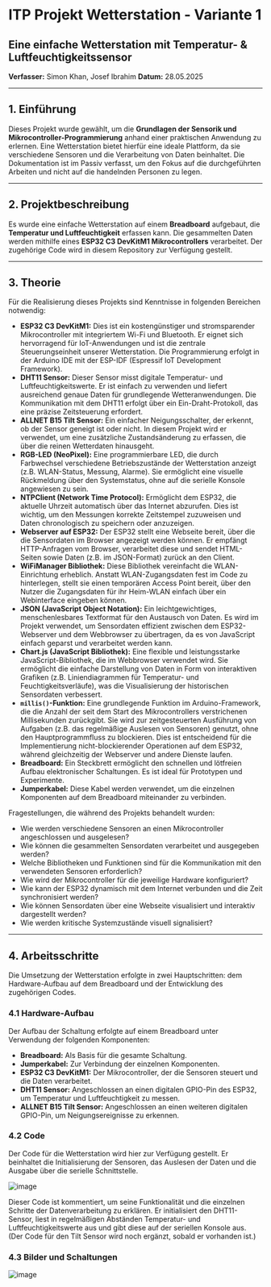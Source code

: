 # ITP Projekt Wetterstation - Variante 1

## Eine einfache Wetterstation mit Temperatur- & Luftfeuchtigkeitssensor

**Verfasser:** Simon Khan, Josef Ibrahim
**Datum:** 28.05.2025

---

## 1. Einführung

Dieses Projekt wurde gewählt, um die **Grundlagen der Sensorik und Mikrocontroller-Programmierung** anhand einer praktischen Anwendung zu erlernen. Eine Wetterstation bietet hierfür eine ideale Plattform, da sie verschiedene Sensoren und die Verarbeitung von Daten beinhaltet. Die Dokumentation ist im Passiv verfasst, um den Fokus auf die durchgeführten Arbeiten und nicht auf die handelnden Personen zu legen.

---

## 2. Projektbeschreibung

Es wurde eine einfache Wetterstation auf einem **Breadboard** aufgebaut, die **Temperatur und Luftfeuchtigkeit** erfassen kann. Die gesammelten Daten werden mithilfe eines **ESP32 C3 DevKitM1 Mikrocontrollers** verarbeitet. Der zugehörige Code wird in diesem Repository zur Verfügung gestellt.

---

## 3. Theorie

Für die Realisierung dieses Projekts sind Kenntnisse in folgenden Bereichen notwendig:

* **ESP32 C3 DevKitM1:** Dies ist ein kostengünstiger und stromsparender Mikrocontroller mit integriertem Wi-Fi und Bluetooth. Er eignet sich hervorragend für IoT-Anwendungen und ist die zentrale Steuerungseinheit unserer Wetterstation. Die Programmierung erfolgt in der Arduino IDE mit der ESP-IDF (Espressif IoT Development Framework).
* **DHT11 Sensor:** Dieser Sensor misst digitale Temperatur- und Luftfeuchtigkeitswerte. Er ist einfach zu verwenden und liefert ausreichend genaue Daten für grundlegende Wetteranwendungen. Die Kommunikation mit dem DHT11 erfolgt über ein Ein-Draht-Protokoll, das eine präzise Zeitsteuerung erfordert.
* **ALLNET B15 Tilt Sensor:** Ein einfacher Neigungsschalter, der erkennt, ob der Sensor geneigt ist oder nicht. In diesem Projekt wird er verwendet, um eine zusätzliche Zustandsänderung zu erfassen, die über die reinen Wetterdaten hinausgeht.
* **RGB-LED (NeoPixel):** Eine programmierbare LED, die durch Farbwechsel verschiedene Betriebszustände der Wetterstation anzeigt (z.B. WLAN-Status, Messung, Alarme). Sie ermöglicht eine visuelle Rückmeldung über den Systemstatus, ohne auf die serielle Konsole angewiesen zu sein.
* **NTPClient (Network Time Protocol):** Ermöglicht dem ESP32, die aktuelle Uhrzeit automatisch über das Internet abzurufen. Dies ist wichtig, um den Messungen korrekte Zeitstempel zuzuweisen und Daten chronologisch zu speichern oder anzuzeigen.
* **Webserver auf ESP32:** Der ESP32 stellt eine Webseite bereit, über die die Sensordaten im Browser angezeigt werden können. Er empfängt HTTP-Anfragen vom Browser, verarbeitet diese und sendet HTML-Seiten sowie Daten (z.B. im JSON-Format) zurück an den Client.
* **WiFiManager Bibliothek:** Diese Bibliothek vereinfacht die WLAN-Einrichtung erheblich. Anstatt WLAN-Zugangsdaten fest im Code zu hinterlegen, stellt sie einen temporären Access Point bereit, über den Nutzer die Zugangsdaten für ihr Heim-WLAN einfach über ein Webinterface eingeben können.
* **JSON (JavaScript Object Notation):** Ein leichtgewichtiges, menschenlesbares Textformat für den Austausch von Daten. Es wird im Projekt verwendet, um Sensordaten effizient zwischen dem ESP32-Webserver und dem Webbrowser zu übertragen, da es von JavaScript einfach geparst und verarbeitet werden kann.
* **Chart.js (JavaScript Bibliothek):** Eine flexible und leistungsstarke JavaScript-Bibliothek, die im Webbrowser verwendet wird. Sie ermöglicht die einfache Darstellung von Daten in Form von interaktiven Grafiken (z.B. Liniendiagrammen für Temperatur- und Feuchtigkeitsverläufe), was die Visualisierung der historischen Sensordaten verbessert.
* **`millis()`-Funktion:** Eine grundlegende Funktion im Arduino-Framework, die die Anzahl der seit dem Start des Mikrocontrollers verstrichenen Millisekunden zurückgibt. Sie wird zur zeitgesteuerten Ausführung von Aufgaben (z.B. das regelmäßige Auslesen von Sensoren) genutzt, ohne den Hauptprogrammfluss zu blockieren. Dies ist entscheidend für die Implementierung nicht-blockierender Operationen auf dem ESP32, während gleichzeitig der Webserver und andere Dienste laufen.
* **Breadboard:** Ein Steckbrett ermöglicht den schnellen und lötfreien Aufbau elektronischer Schaltungen. Es ist ideal für Prototypen und Experimente.
* **Jumperkabel:** Diese Kabel werden verwendet, um die einzelnen Komponenten auf dem Breadboard miteinander zu verbinden.

Fragestellungen, die während des Projekts behandelt wurden:
* Wie werden verschiedene Sensoren an einen Mikrocontroller angeschlossen und ausgelesen?
* Wie können die gesammelten Sensordaten verarbeitet und ausgegeben werden?
* Welche Bibliotheken und Funktionen sind für die Kommunikation mit den verwendeten Sensoren erforderlich?
* Wie wird der Mikrocontroller für die jeweilige Hardware konfiguriert?
* Wie kann der ESP32 dynamisch mit dem Internet verbunden und die Zeit synchronisiert werden?
* Wie können Sensordaten über eine Webseite visualisiert und interaktiv dargestellt werden?
* Wie werden kritische Systemzustände visuell signalisiert?

---

## 4. Arbeitsschritte

Die Umsetzung der Wetterstation erfolgte in zwei Hauptschritten: dem Hardware-Aufbau auf dem Breadboard und der Entwicklung des zugehörigen Codes.

### 4.1 Hardware-Aufbau

Der Aufbau der Schaltung erfolgte auf einem Breadboard unter Verwendung der folgenden Komponenten:

* **Breadboard:** Als Basis für die gesamte Schaltung.
* **Jumperkabel:** Zur Verbindung der einzelnen Komponenten.
* **ESP32 C3 DevKitM1:** Der Mikrocontroller, der die Sensoren steuert und die Daten verarbeitet.
* **DHT11 Sensor:** Angeschlossen an einen digitalen GPIO-Pin des ESP32, um Temperatur und Luftfeuchtigkeit zu messen.
* **ALLNET B15 Tilt Sensor:** Angeschlossen an einen weiteren digitalen GPIO-Pin, um Neigungsereignisse zu erkennen.

### 4.2 Code

Der Code für die Wetterstation wird hier zur Verfügung gestellt. Er beinhaltet die Initialisierung der Sensoren, das Auslesen der Daten und die Ausgabe über die serielle Schnittstelle.

![image](https://github.com/user-attachments/assets/32523bee-99ec-4c4d-9679-cdb1468639a7)

Dieser Code ist kommentiert, um seine Funktionalität und die einzelnen Schritte der Datenverarbeitung zu erklären. Er initialisiert den DHT11-Sensor, liest in regelmäßigen Abständen Temperatur- und Luftfeuchtigkeitswerte aus und gibt diese auf der seriellen Konsole aus. (Der Code für den Tilt Sensor wird noch ergänzt, sobald er vorhanden ist.)

### 4.3 Bilder und Schaltungen

![image](https://github.com/user-attachments/assets/67db4e9c-3a27-4f3e-a2b8-0500db868cb3)
